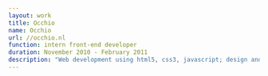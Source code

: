 ```yaml
---
layout: work
title: Occhio
name: Occhio
url: //occhio.nl
function: intern front-end developer
duration: November 2010 - February 2011
description: "Web development using html5, css3, javascript; design and development of mail templates, wordpress themes and templates, templates for CMS"
---
```

